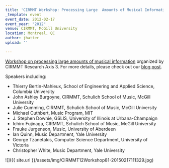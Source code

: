 ```yaml
---
title: 'CIRMMT Workshop: Processing Large  Amounts of Musical Information'
_template: event
event_date: 2012-02-17
event_year: "2012"
venue: CIRMMT, McGill University
location: Montreal, QC
author: jhatter
upload: ''

---
```

[Workshop on processing large amounts of musical information](http://www.cirmmt.org/activities/workshops/research/musical-info/event) organized by CIRMMT Research Axis 3. For more details, please check out our [blog post](https://simssa.ca/blog/elvis-and-ra3-host-a-mini-conference/ "CIRMMT mini-conference blog").

Speakers including:

* Thierry Bertin-Mahieux, School of Engineering and Applied Science, Columbia University
* John Ashley Burgoyne, CIRMMT, Schulich School of Music, McGill University
* Julie Cumming, CIRMMT, Schulich School of Music, McGill University
* Michael Cuthbert, Music Program, MIT
* J. Stephen Downie, GSLIS, University of Illinois at Urbana-Champaign
* Ichiro Fujinaga, CIRMMT, Schulich School of Music, McGill University
* Frauke Jurgenson, Music, University of Aberdeen
* Ian Quinn, Music Department, Yale University
* George Tzanetakis, Computer Science Department, University of Victoria
* Christopher White, Music Department, Yale University

![]({{ site.url }}/assets/img/CIRMMT12Workshop81-20150217111329.jpg)